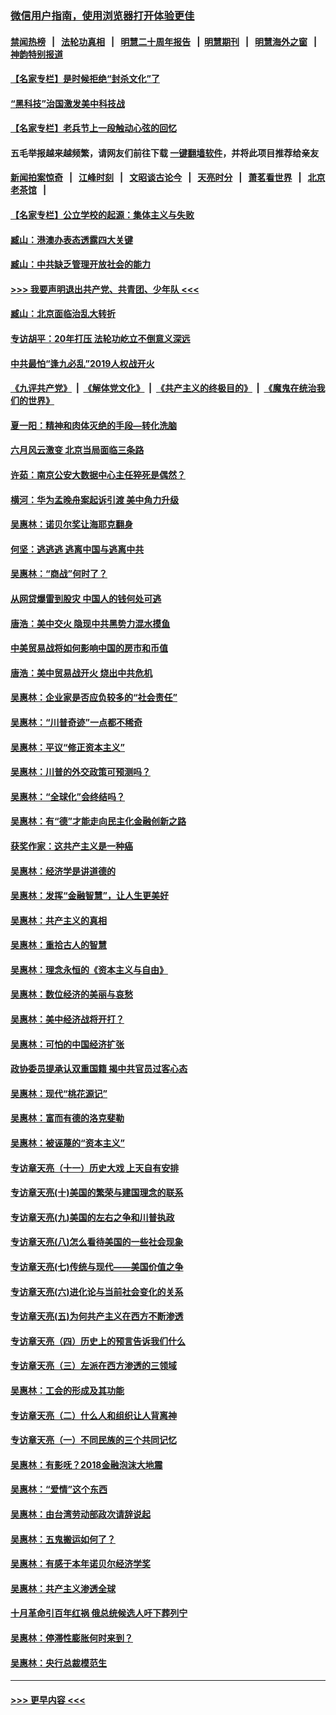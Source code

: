 ### [微信用户指南，使用浏览器打开体验更佳](https://github.com/gfw-breaker/banned-news1/blob/master/indexes/wechat-guide.md?t=0)
#### [禁闻热榜](热点新闻.md?t=0)  &nbsp;&nbsp;|&nbsp;&nbsp; [法轮功真相](https://github.com/gfw-breaker/truth/blob/master/README.md?t=0) &nbsp;&nbsp;|&nbsp;&nbsp; [明慧二十周年报告](https://github.com/gfw-breaker/mh-reports/blob/master/README.md?t=0) &nbsp;&nbsp;|&nbsp;&nbsp;[明慧期刊](https://github.com/gfw-breaker/mh-qikan) &nbsp;&nbsp;|&nbsp;&nbsp; [明慧海外之窗](https://github.com/gfw-breaker/mh-news/blob/master/README.md?t=0) &nbsp;&nbsp;|&nbsp;&nbsp; [神韵特别报道](https://github.com/gfw-breaker/mh-news/blob/master/shenyun.md?t=0)
#### [【名家专栏】是时候拒绝“封杀文化”了](../pages/nsc423/n11814093.md?t=02092333) 
#### [“黑科技”治国激发美中科技战](../pages/nsc423/n11638056.md?t=02092333) 
#### [【名家专栏】老兵节上一段触动心弦的回忆](../pages/nsc423/n11646016.md?t=02092333) 
#### 五毛举报越来越频繁，请网友们前往下载 [一键翻墙软件](https://github.com/gfw-breaker/ssr-accounts)，并将此项目推荐给亲友
#### [新闻拍案惊奇](https://github.com/gfw-breaker/banned-news1/blob/master/pages/link4.md) &nbsp;&nbsp;|&nbsp;&nbsp; [江峰时刻](https://github.com/gfw-breaker/banned-news1/blob/master/pages/link4.md) &nbsp;&nbsp;|&nbsp;&nbsp; [文昭谈古论今](https://github.com/gfw-breaker/banned-news1/blob/master/pages/link4.md) &nbsp;&nbsp;|&nbsp;&nbsp; [天亮时分](https://github.com/gfw-breaker/banned-news1/blob/master/pages/link4.md) &nbsp;&nbsp;|&nbsp;&nbsp; [萧茗看世界](https://github.com/gfw-breaker/banned-news1/blob/master/pages/link4.md) &nbsp;&nbsp;|&nbsp;&nbsp; [北京老茶馆](https://github.com/gfw-breaker/banned-news1/blob/master/pages/link4.md) &nbsp;&nbsp;|&nbsp;&nbsp; 
#### [【名家专栏】公立学校的起源：集体主义与失败](../pages/nsc423/n11601833.md?t=02092333) 
#### [臧山：港澳办表态透露四大关键](../pages/nsc423/n11421628.md?t=02092333) 
#### [臧山：中共缺乏管理开放社会的能力](../pages/nsc423/n11407457.md?t=02092333) 
#### [>>> 我要声明退出共产党、共青团、少年队 <<<](https://github.com/begood0513/goodnews/blob/master/quit/letter.md) 
#### [臧山：北京面临治乱大转折](../pages/nsc423/n11406895.md?t=02092333) 
#### [专访胡平：20年打压 法轮功屹立不倒意义深远](../pages/nsc423/n11398800.md?t=02092333) 
#### [中共最怕“逢九必乱”2019人权战开火](../pages/nsc423/n11385248.md?t=02092333) 
#### [《九评共产党》](https://github.com/begood0513/9ping.md/blob/master/README.md) &nbsp;|&nbsp; [《解体党文化》](../../../../jtdwh.md/blob/master/README.md)  &nbsp;|&nbsp; [《共产主义的终极目的》](../../../../gczydzjmd.md/blob/master/README.md) &nbsp;|&nbsp; [《魔鬼在统治我们的世界》](../../../../mgztzwmdsj.md/blob/master/README.md) 
#### [夏一阳：精神和肉体灭绝的手段—转化洗脑](../pages/nsc423/n11368250.md?t=02092333) 
#### [六月风云激变 北京当局面临三条路](../pages/nsc423/n11313668.md?t=02092333) 
#### [许茹：南京公安大数据中心主任猝死是偶然？](../pages/nsc423/n11064744.md?t=02092333) 
#### [横河：华为孟晚舟案起诉引渡 美中角力升级](../pages/nsc423/n11027230.md?t=02092333) 
#### [吴惠林：诺贝尔奖让海耶克翻身](../pages/nsc423/n10890049.md?t=02092333) 
#### [何坚：逃逃逃 逃离中国与逃离中共](../pages/nsc423/n10592891.md?t=02092333) 
#### [吴惠林：“商战”何时了？](../pages/nsc423/n10573558.md?t=02092333) 
#### [从网贷爆雷到股灾 中国人的钱何处可逃](../pages/nsc423/n10572800.md?t=02092333) 
#### [唐浩：美中交火 隐现中共黑势力混水摸鱼](../pages/nsc423/n10544040.md?t=02092333) 
#### [中美贸易战将如何影响中国的房市和币值](../pages/nsc423/n10543697.md?t=02092333) 
#### [唐浩：美中贸易战开火 烧出中共危机](../pages/nsc423/n10540126.md?t=02092333) 
#### [吴惠林：企业家是否应负较多的“社会责任”](../pages/nsc423/n10535022.md?t=02092333) 
#### [吴惠林：“川普奇迹”一点都不稀奇](../pages/nsc423/n10512808.md?t=02092333) 
#### [吴惠林：平议“修正资本主义”](../pages/nsc423/n10495724.md?t=02092333) 
#### [吴惠林：川普的外交政策可预测吗？](../pages/nsc423/n10462387.md?t=02092333) 
#### [吴惠林：“全球化”会终结吗？](../pages/nsc423/n10452838.md?t=02092333) 
#### [吴惠林：有“德”才能走向民主化金融创新之路](../pages/nsc423/n10432292.md?t=02092333) 
#### [获奖作家：这共产主义是一种癌](../pages/nsc423/n10431541.md?t=02092333) 
#### [吴惠林：经济学是讲道德的](../pages/nsc423/n10398014.md?t=02092333) 
#### [吴惠林：发挥“金融智慧”，让人生更美好](../pages/nsc423/n10375019.md?t=02092333) 
#### [吴惠林：共产主义的真相](../pages/nsc423/n10351394.md?t=02092333) 
#### [吴惠林：重拾古人的智慧](../pages/nsc423/n10337691.md?t=02092333) 
#### [吴惠林：理念永恒的《资本主义与自由》](../pages/nsc423/n10316274.md?t=02092333) 
#### [吴惠林：数位经济的美丽与哀愁](../pages/nsc423/n10292946.md?t=02092333) 
#### [吴惠林：美中经济战将开打？](../pages/nsc423/n10258825.md?t=02092333) 
#### [吴惠林：可怕的中国经济扩张](../pages/nsc423/n10219147.md?t=02092333) 
#### [政协委员提承认双重国籍 揭中共官员过客心态](../pages/nsc423/n10208809.md?t=02092333) 
#### [吴惠林：现代“桃花源记”](../pages/nsc423/n10185234.md?t=02092333) 
#### [吴惠林：富而有德的洛克斐勒](../pages/nsc423/n10142264.md?t=02092333) 
#### [吴惠林：被诬蔑的“资本主义”](../pages/nsc423/n10124816.md?t=02092333) 
#### [专访章天亮（十一）历史大戏 上天自有安排](../pages/nsc423/n10094905.md?t=02092333) 
#### [专访章天亮(十)美国的繁荣与建国理念的联系](../pages/nsc423/n10094899.md?t=02092333) 
#### [专访章天亮(九)美国的左右之争和川普执政](../pages/nsc423/n10094889.md?t=02092333) 
#### [专访章天亮(八)怎么看待美国的一些社会现象](../pages/nsc423/n10094857.md?t=02092333) 
#### [专访章天亮(七)传统与现代——美国价值之争](../pages/nsc423/n10093140.md?t=02092333) 
#### [专访章天亮(六)进化论与当前社会变化的关系](../pages/nsc423/n10092036.md?t=02092333) 
#### [专访章天亮(五)为何共产主义在西方不断渗透](../pages/nsc423/n10083620.md?t=02092333) 
#### [专访章天亮（四）历史上的预言告诉我们什么](../pages/nsc423/n10083606.md?t=02092333) 
#### [专访章天亮（三）左派在西方渗透的三领域](../pages/nsc423/n10081115.md?t=02092333) 
#### [吴惠林：工会的形成及其功能](../pages/nsc423/n10080633.md?t=02092333) 
#### [专访章天亮（二）什么人和组织让人背离神](../pages/nsc423/n10076637.md?t=02092333) 
#### [专访章天亮（一）不同民族的三个共同记忆](../pages/nsc423/n10074188.md?t=02092333) 
#### [吴惠林：有影呒？2018金融泡沫大地震](../pages/nsc423/n10040534.md?t=02092333) 
#### [吴惠林：“爱情”这个东西](../pages/nsc423/n10019423.md?t=02092333) 
#### [吴惠林：由台湾劳动部政次请辞说起](../pages/nsc423/n9979679.md?t=02092333) 
#### [吴惠林：五鬼搬运如何了？](../pages/nsc423/n9925338.md?t=02092333) 
#### [吴惠林：有感于本年诺贝尔经济学奖](../pages/nsc423/n9871883.md?t=02092333) 
#### [吴惠林：共产主义渗透全球](../pages/nsc423/n9812748.md?t=02092333) 
#### [十月革命引百年红祸 俄总统候选人吁下葬列宁](../pages/nsc423/n9810182.md?t=02092333) 
#### [吴惠林：停滞性膨胀何时来到？](../pages/nsc423/n9764136.md?t=02092333) 
#### [吴惠林：央行总裁模范生](../pages/nsc423/n9728134.md?t=02092333) 

----
#### [ >>> 更早内容 <<< ](../indexes/nsc423-earlier.md)
